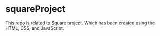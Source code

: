 # squareProject
This repo is related to Square project. Which has been created using the HTML, CSS, and JavaScript.

